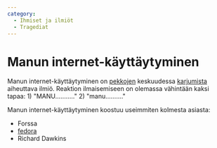 ```yaml
---
category:
  - Ihmiset ja ilmiöt
  - Tragediat
---
```


# Manun internet-käyttäytyminen

Manun internet-käyttäytyminen on [pekkojen](pekka) keskuudessa [karjumista](karjuminen) aiheuttava ilmiö. Reaktion ilmaisemiseen on olemassa vähintään kaksi tapaa: 1) "MANU..........." 2) "manu.........."

Manun internet-käyttäytyminen koostuu useimmiten kolmesta asiasta:

* Forssa
* [fedora](hattu)
* Richard Dawkins